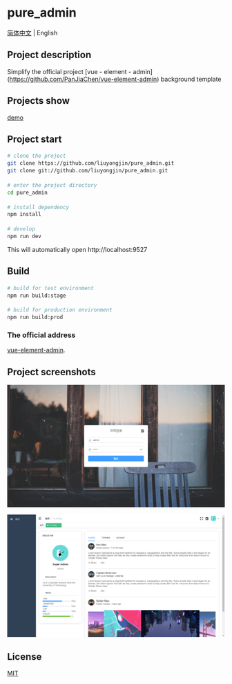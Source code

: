# pure_admin

[简体中文](./README.md) | English

## Project description

Simplify the official project [vue - element - admin] (https://github.com/PanJiaChen/vue-element-admin) background template

## Projects show

[demo](https://liuyongjin.github.io/show_admin/#/login)

## Project start

```bash
# clone the project
git clone https://github.com/liuyongjin/pure_admin.git
git clone git://github.com/liuyongjin/pure_admin.git

# enter the project directory
cd pure_admin

# install dependency
npm install

# develop
npm run dev
```

This will automatically open http://localhost:9527

## Build

```bash
# build for test environment
npm run build:stage

# build for production environment
npm run build:prod
```

### The official address

[vue-element-admin](https://panjiachen.github.io/vue-element-admin-site/zh/guide).


## Project screenshots

![avatar](./public/screen1.png)

![avatar](./public/screen.png)

## License

[MIT](./LICENSE)
